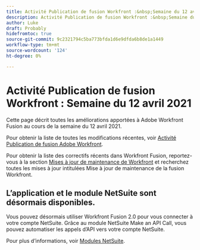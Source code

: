 ```yaml
---
title: Activité Publication de fusion Workfront :&nbsp;Semaine du 12 avril 2021
description: Activité Publication de fusion Workfront :&nbsp;Semaine du 12 avril 2021
author: Luke
draft: Probably
hidefromtoc: true
source-git-commit: 9c2321794c5ba773bfda1d6e9dfda6b8de1a1449
workflow-type: tm+mt
source-wordcount: '124'
ht-degree: 0%

---
```


# Activité Publication de fusion Workfront : Semaine du 12 avril 2021

Cette page décrit toutes les améliorations apportées à Adobe Workfront Fusion au cours de la semaine du 12 avril 2021.

Pour obtenir la liste de toutes les modifications récentes, voir [Activité Publication de fusion Adobe Workfront](../../../product-announcements/product-releases/fusion-release-activity/fusion-release-activity.md).

Pour obtenir la liste des correctifs récents dans Workfront Fusion, reportez-vous à la section [Mises à jour de maintenance de Workfront](https://one.workfront.com/s/article/Workfront-Maintenance-Updates-1882317350) et recherchez toutes les mises à jour intitulées Mise à jour de maintenance de la fusion Workfront.

## L’application et le module NetSuite sont désormais disponibles.

Vous pouvez désormais utiliser Workfront Fusion 2.0 pour vous connecter à votre compte NetSuite. Grâce au module NetSuite Make an API Call, vous pouvez automatiser les appels d’API vers votre compte NetSuite.

Pour plus d’informations, voir [Modules NetSuite](../../../workfront-fusion/apps-and-their-modules/netsuite.md).
